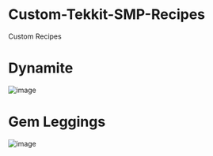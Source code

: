 # Custom-Tekkit-SMP-Recipes
Custom Recipes

# Dynamite
![image](https://github.com/user-attachments/assets/c2c35c9b-6c2f-4ffa-9329-5bf3d23c6887)

# Gem Leggings
![image](https://github.com/user-attachments/assets/f5e5ba66-e4c6-4f65-95fb-c63a41c7f8c4)

